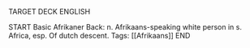 TARGET DECK
ENGLISH

START
Basic
Afrikaner
Back: n. Afrikaans-speaking white person in s. Africa, esp. Of dutch descent.
Tags: [[Afrikaans]]
END
